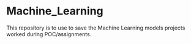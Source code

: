 # Machine_Learning
This repository is to use to save the Machine Learning models projects worked during POC/assignments.
